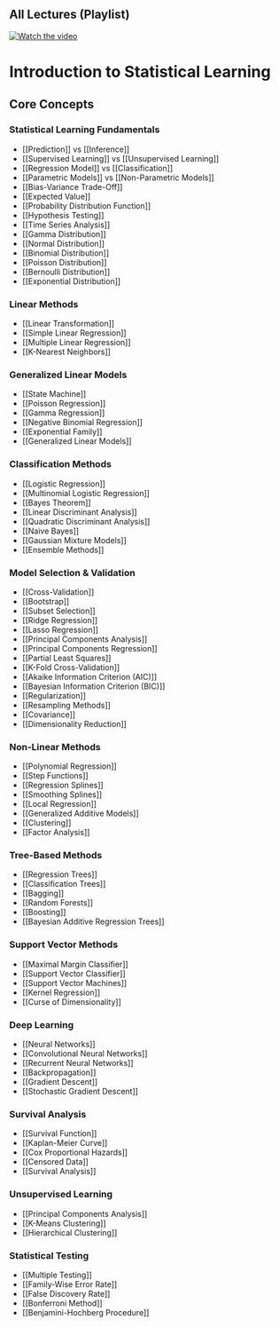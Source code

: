 ## All Lectures (Playlist)

[![Watch the video](https://img.youtube.com/vi/LvySJGj-88U/0.jpg)](https://www.youtube.com/watch?v=LvySJGj-88U&list=PLoROMvodv4rPP6braWoRt5UCXYZ71GZIQ)

# Introduction to Statistical Learning

## Core Concepts

### Statistical Learning Fundamentals
- [[Prediction]] vs [[Inference]]
- [[Supervised Learning]] vs [[Unsupervised Learning]]
- [[Regression Model]] vs [[Classification]]
- [[Parametric Models]] vs [[Non-Parametric Models]]
- [[Bias-Variance Trade-Off]]
- [[Expected Value]]
- [[Probability Distribution Function]]
- [[Hypothesis Testing]]
- [[Time Series Analysis]]
- [[Gamma Distribution]]
- [[Normal Distribution]]
- [[Binomial Distribution]]
- [[Poisson Distribution]]
- [[Bernoulli Distribution]]
- [[Exponential Distribution]]

### Linear Methods
- [[Linear Transformation]]
- [[Simple Linear Regression]]
- [[Multiple Linear Regression]]
- [[K-Nearest Neighbors]]

### Generalized Linear Models
- [[State Machine]]
- [[Poisson Regression]]
- [[Gamma Regression]]
- [[Negative Binomial Regression]]
- [[Exponential Family]]
- [[Generalized Linear Models]]

### Classification Methods
- [[Logistic Regression]]
- [[Multinomial Logistic Regression]]
- [[Bayes Theorem]]
- [[Linear Discriminant Analysis]]
- [[Quadratic Discriminant Analysis]]
- [[Naive Bayes]]
- [[Gaussian Mixture Models]]
- [[Ensemble Methods]]

### Model Selection & Validation
- [[Cross-Validation]]
- [[Bootstrap]]
- [[Subset Selection]]
- [[Ridge Regression]]
- [[Lasso Regression]]
- [[Principal Components Analysis]]
- [[Principal Components Regression]]
- [[Partial Least Squares]]
- [[K-Fold Cross-Validation]]
- [[Akaike Information Criterion (AIC)]]
- [[Bayesian Information Criterion (BIC)]]
- [[Regularization]]
- [[Resampling Methods]]
- [[Covariance]]
- [[Dimensionality Reduction]]

### Non-Linear Methods
- [[Polynomial Regression]]
- [[Step Functions]]
- [[Regression Splines]]
- [[Smoothing Splines]]
- [[Local Regression]]
- [[Generalized Additive Models]]
- [[Clustering]]
- [[Factor Analysis]]

### Tree-Based Methods
- [[Regression Trees]]
- [[Classification Trees]]
- [[Bagging]]
- [[Random Forests]]
- [[Boosting]]
- [[Bayesian Additive Regression Trees]]

### Support Vector Methods
- [[Maximal Margin Classifier]]
- [[Support Vector Classifier]]
- [[Support Vector Machines]]
- [[Kernel Regression]]
- [[Curse of Dimensionality]]

### Deep Learning
- [[Neural Networks]]
- [[Convolutional Neural Networks]]
- [[Recurrent Neural Networks]]
- [[Backpropagation]]
- [[Gradient Descent]]
- [[Stochastic Gradient Descent]]

### Survival Analysis
- [[Survival Function]]
- [[Kaplan-Meier Curve]]
- [[Cox Proportional Hazards]]
- [[Censored Data]]
- [[Survival Analysis]]

### Unsupervised Learning
- [[Principal Components Analysis]]
- [[K-Means Clustering]]
- [[Hierarchical Clustering]]

### Statistical Testing
- [[Multiple Testing]]
- [[Family-Wise Error Rate]]
- [[False Discovery Rate]]
- [[Bonferroni Method]]
- [[Benjamini-Hochberg Procedure]]



